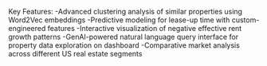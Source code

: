 Key Features:
-Advanced clustering analysis of similar properties using Word2Vec embeddings
-Predictive modeling for lease-up time with custom-engineered features
-Interactive visualization of negative effective rent growth patterns
-GenAI-powered natural language query interface for property data exploration on dashboard
-Comparative market analysis across different US real estate segments
